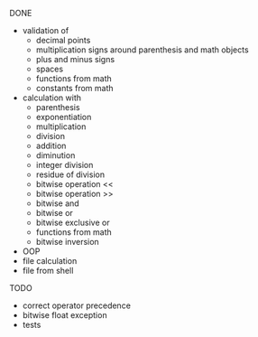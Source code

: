 DONE
 * validation of
   + decimal points
   + multiplication signs around parenthesis and math objects
   + plus and minus signs
   + spaces
   + functions from math
   + constants from math
 * calculation with
   + parenthesis
   + exponentiation
   + multiplication
   + division
   + addition
   + diminution
   + integer division
   + residue of division
   + bitwise operation <<
   + bitwise operation >>
   + bitwise and
   + bitwise or
   + bitwise exclusive or
   + functions from math
   + bitwise inversion
 * OOP
 * file calculation
 * file from shell

TODO
 * correct operator precedence
 * bitwise float exception
 * tests
 